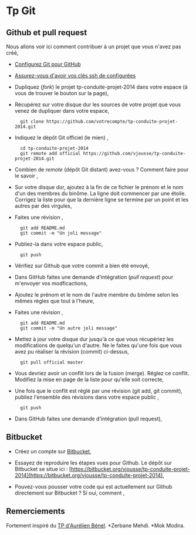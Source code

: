 # Tp Git

## Github et pull request

Nous allons voir ici comment contribuer à un projet que vous n'avez pas créé,

* [Configurez Git pour GitHub](http://help.github.com/set-up-git-redirect/)
* [Assurez-vous d'avoir vos clés ssh de configurées](https://help.github.com/articles/generating-ssh-keys/)
* Dupliquez (*fork*) le projet tp-conduite-projet-2014 dans votre espace (à vous de trouver le bouton sur la page),
* Récupérez sur votre disque dur les sources de votre projet que vous venez de dupliquer dans votre espace,

        git clone https://github.com/votrecompte/tp-conduite-projet-2014.git

* Indiquez le dépôt Git officiel (le mien) ,

        cd tp-conduite-projet-2014
        git remote add official https://github.com/vjousse/tp-conduite-projet-2014.git

* Combien de *remote* (dépôt Git distant) avez-vous ? Comment faire pour le savoir ,

* Sur votre disque dur, ajoutez à la fin de ce fichier le prénom et le nom d'un des membres du binôme. La ligne doit commencer par une étoile. Corrigez la liste pour que la dernière ligne se termine par un point et les autres par des virgules,

* Faites une révision ,

        git add README.md
        git commit -m "Un joli message"

* Publiez-la dans votre espace public,

        git push

* Vérifiez sur Github que votre commit a bien été envoyé,

* Dans GitHub faites une demande d'intégration (*pull request*) pour m'envoyer vos modficactions,
* Ajoutez le prénom et le nom de l'autre membre du binôme selon les mêmes règles que tout à l'heure,
* Faites une révision ,

        git add README.md
        git commit -m "Un autre joli message"

* Mettez à jour votre disque dur jusqu'à ce que vous récupériez les modifications de quelqu'un d'autre. Ne le faites qu'une fois que vous avez pu réaliser la révision (commit) ci-dessus,

        git pull official master

* Vous devriez avoir un conflit lors de la fusion (merge). Réglez ce conflit. Modifiez la mise en page de la liste pour qu'elle soit correcte,
* Une fois que le conflit est réglé par une révision (git add, git commit), publiez l'ensemble des révisions dans votre espace public ,

        git push

* Dans GitHub faites une demande d'intégration (pull request),

## Bitbucket

* Créez un compte sur [Bitbucket](https://bitbucket.org/),

* Essayez de reproduire les étapes vues pour Github. Le dépôt sur Bitbucket se situe ici : [https://bitbucket.org/vjousse/tp-conduite-projet-2014](https://bitbucket.org/vjousse/tp-conduite-projet-2014),

* Pouvez-vous pousser votre code qui est actuellement sur Github directement sur Bitbucket ? Si oui, comment ,

## Remerciements

Fortement inspiré du [TP d'Aurélien Bénel](https://github.com/benel/TP-Git).
*Zerbane Mehdi.
*Mok Modira.
